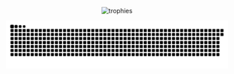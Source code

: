 <p align="center">
    <picture>
        <img alt="trophies" src="https://github-profile-trophy.vercel.app/?username=AnxoV&title=Commits,PullRequest,Repositories,Issues,Reviews,Stars&theme=onedark&no-frame=true&margin-w=10&margin-h=10&column=3&row=2">
    </picture>
</p>
<p align="center">
    <picture>
        <img alt="github-snake" src="github-contribution-grid-snake.svg">
    </picture>
</p>
